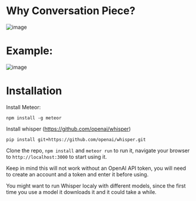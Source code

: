 # Why Conversation Piece?
![image](https://user-images.githubusercontent.com/8443824/201213675-261b9651-3fe2-42fb-a16d-f04b1a889473.png)

# Example:
![image](https://user-images.githubusercontent.com/8443824/201219360-55276d74-7133-45fe-8c6b-76624fdb5d2b.png)




# Installation
Install Meteor:
```
npm install -g meteor
```
Install whisper (https://github.com/openai/whisper)
```
pip install git+https://github.com/openai/whisper.git 
```
Clone the repo, `npm install` and `meteor run` to run it, navigate your browser to `http://localhost:3000` to start using it.

Keep in mind this will not work without an OpenAI API token, you will need to create an account and a token and enter it before using.

You might want to run Whisper localy with different models, since the first time you use a model it downloads it and it could take a while.
